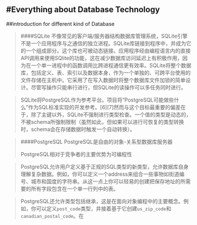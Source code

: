 #Everything about Database Technology
---
##introduction for different kind of Database

>####SQLite
 不像常见的客户端/服务器结构数据库管理系统，SQLite引擎不是一个应用程序与之通信的独立进程。SQLite库链接到程序中，并成为它的一个组成部分。这个库也可被动态链接。应用程序经由编程语言内的直接API调用来使用SQlite的功能，这在减少数据库访问延迟上有积极作用，因为在一个单一进程中的函数调用比跨进程通信更有效率。SQLite将整个数据库，包括定义、表、索引以及数据本身，作为一个单独的、可跨平台使用的文件存储在主机中。它采用了在写入数据时将整个数据库文件加锁的简单设计。尽管写操作只能串行进行，但SQLite的读操作可以多任务同时进行。

>SQLite将PostgreSQL作为参考平台。项目将“PostgreSQL可能做些什么”作为SQL标准实现的开发参考。[6][7]然而与这个目标最重要的偏差在于，除了主键以外，SQLite不强制进行类型检查。一个值的类型是动态的，不被schema所强制限制（虽然如此，但如果可以进行可恢复的类型转换时，schema会在存储数据时触发一个自动转换）。

>####PostgreSQL
>PostgreSQL是自由的对象-关系型数据库服务器
>
>PostgreSQL相对于竞争者的主要优势为可编程性

>PostgreSQL允许用户定义基于正规的SQL类型的新类型，允许数据库自身理解复杂数据。例如，你可以定义一个address来组合一些事物如街道编号、城市和国度的字符串。从这一点上你可以轻易的创建把保存地址的所需要的所有字段包含在一个单一行列中的表。

>PostgreSQL还允许类型包括继承，这是在面向对象编程中的主要概念。例如，你可以定义```post_code```类型，并接着基于它创建```us_zip_code```和```canadian_postal_code```。在

